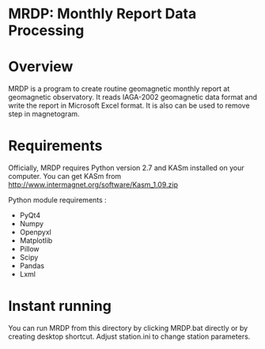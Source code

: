# MRDP: Monthly Report Data Processing

Overview
========

MRDP is a program to create routine geomagnetic monthly report at geomagnetic observatory.
It reads IAGA-2002 geomagnetic data format and write the report in Microsoft
Excel format. It is also can be used to remove step in magnetogram.


Requirements
===============================

Officially, MRDP requires Python version 2.7 and KASm installed on your computer.
You can get KASm from <http://www.intermagnet.org/software/Kasm_1.09.zip>

Python module requirements :
- PyQt4
- Numpy
- Openpyxl
- Matplotlib
- Pillow
- Scipy
- Pandas
- Lxml


Instant running
===============================

You can run MRDP from this directory by clicking MRDP.bat directly or by creating desktop shortcut.
Adjust station.ini to change station parameters. 

